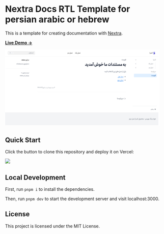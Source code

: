 # Nextra Docs RTL Template for persian arabic or hebrew

This is a template for creating documentation with [Nextra](https://nextra.site).

[**Live Demo →**](https://nextra-docs-template.vercel.app)

[![](https://github.com/saber13812002/quran-bot-docs/blob/main/public/assets/img/screencapture-localhost-3000-2025-02-22-10_32_50.png)](https://nextra-docs-template.vercel.app)

## Quick Start

Click the button to clone this repository and deploy it on Vercel:

[![](https://vercel.com/button)](https://vercel.com/new/clone?s=https%3A%2F%2Fgithub.com%saber13812002%2Fquran-bot-docs&showOptionalTeamCreation=false)

## Local Development

First, run `pnpm i` to install the dependencies.

Then, run `pnpm dev` to start the development server and visit localhost:3000.

## License

This project is licensed under the MIT License.
